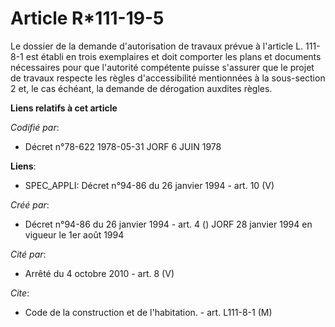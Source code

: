 # Article R*111-19-5

Le dossier de la demande d'autorisation de travaux prévue à l'article L. 111-8-1 est établi en trois exemplaires et doit
comporter les plans et documents nécessaires pour que l'autorité compétente puisse s'assurer que le projet de travaux
respecte les règles d'accessibilité mentionnées à la sous-section 2 et, le cas échéant, la demande de dérogation auxdites
règles.

**Liens relatifs à cet article**

_Codifié par_:

  - Décret n°78-622 1978-05-31 JORF 6 JUIN 1978

**Liens**:

  - SPEC_APPLI: Décret n°94-86 du 26 janvier 1994 - art. 10 (V)

_Créé par_:

  - Décret n°94-86 du 26 janvier 1994 - art. 4 () JORF 28 janvier 1994 en vigueur le 1er août 1994

_Cité par_:

  - Arrêté du 4 octobre 2010 - art. 8 (V)

_Cite_:

  - Code de la construction et de l'habitation. - art. L111-8-1 (M)
